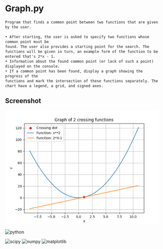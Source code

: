 
# Graph.py

    

    Program that finds a common point between two functions that are given by the user.

    • After starting, the user is asked to specify two functions whose common point must be
    found. The user also provides a starting point for the search. The functions will be given in turn, an example form of the function to be entered that's 2*x - 1.
    • Information about the found common point (or lack of such a point) displayed on the console.
    • If a common point has been found, display a graph showing the progress of the
    functions and mark the intersection of these functions separately. The chart have a legend, a grid, and signed axes.
## Screenshot

![App Screenshot](img.PNG)



![python](https://img.shields.io/badge/Python-3776AB.svg?style=flat&logo=python&logoColor=white) 

![scipy](https://img.shields.io/badge/scipy-8A2E2)
![numpy](https://img.shields.io/badge/numpy-8A2BE2)
![matplotlib](https://img.shields.io/badge/matplotlib-132BE2)
